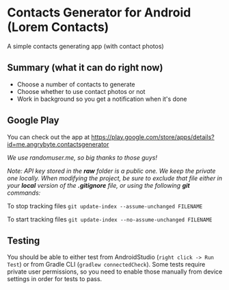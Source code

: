 # Contacts Generator for Android (Lorem Contacts)

A simple contacts generating app (with contact photos)

Summary (what it can do right now)
----------------------------------
- Choose a number of contacts to generate
- Choose whether to use contact photos or not
- Work in background so you get a notification when it's done

Google Play
-----------

You can check out the app at https://play.google.com/store/apps/details?id=me.angrybyte.contactsgenerator

*We use randomuser.me, so big thanks to those guys!*

*_Note_: API key stored in the **raw** folder is a public one. We keep the private one locally.
When modifying the project, be sure to exclude that file either in your **local** version
of the **.gitignore** file, or using the following **git** commands:*

To stop tracking files
``` git update-index --assume-unchanged FILENAME ```

To start tracking files
``` git update-index --no-assume-unchanged FILENAME ```

Testing
-------

You should be able to either test from AndroidStudio (```right click -> Run Test```) or from Gradle CLI (```gradlew connectedCheck```).
Some tests require private user permissions, so you need to enable those manually from device settings in order for tests to pass.

